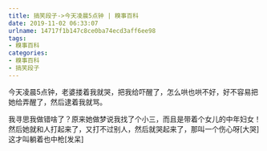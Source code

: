 ```yaml
---
title: 搞笑段子->今天凌晨5点钟 | 糗事百科
date: 2019-11-02 06:33:07
urlname: 14717f1b147c8ce0ba74ecd3aff6ee98
tags: 
- 糗事百科
categories:
- 糗事百科
- 搞笑段子
---
```

今天凌晨5点钟，老婆搂着我就哭，把我给吓醒了，怎么哄也哄不好，好不容易把她给弄醒了，然后逮着我就骂。

我寻思我做错啥了？原来她做梦说我找了个小三，而且是带着个女儿的中年妇女！然后她就和人打起来了，又打不过别人，然后就哭起来了，那叫一个伤心呀[大哭]这才叫躺着也中枪[发呆]


